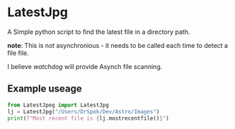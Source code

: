 # LatestJpg 

A Simple python script to find the latest file in a directory path.

**note**: This is not asynchronious - it needs to be called each time to detect a file file. 

I believe *watchdog* will provide Asynch file scanning.

## Example useage 

```python
from LatestJpeg import LatestJpg
lj = LatestJpg("/Users/DrSpok/Dev/Astro/Images")
print(f"Most recent file is {lj.mostrecentfile()}")
```      
